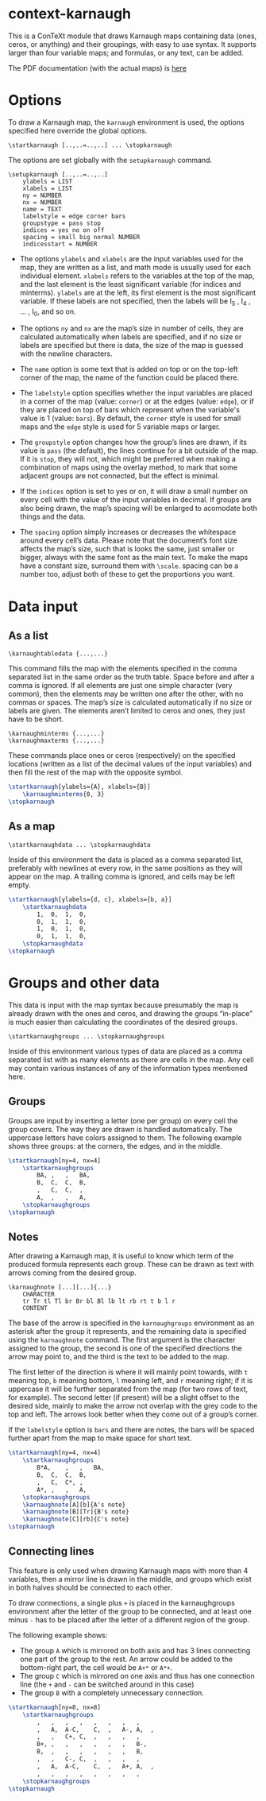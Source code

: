# context-karnaugh

This is a ConTeXt module that draws Karnaugh maps containing data (ones, ceros, or anything) and their groupings, with easy to use syntax. It supports larger than four variable maps; and formulas, or any text, can be added.

The PDF documentation (with the actual maps) is [here](https://github.com/VicSanRoPe/context-karnaugh/blob/master/doc/context/third/karnaugh/karnaugh-docs.pdf)


Options
======

To draw a Karnaugh map, the `karnaugh` environment is used, the options specified here
override the global options.

```
\startkarnaugh [..,..=..,..] ... \stopkarnaugh
```

The options are set globally with the `setupkarnaugh` command.

```
\setupkarnaugh [..,..=..,..]
	ylabels = LIST
	xlabels = LIST
	ny = NUMBER
	nx = NUMBER
	name = TEXT
	labelstyle = edge corner bars
	groupstype = pass stop
	indices = yes no on off
	spacing = small big normal NUMBER
	indicesstart = NUMBER
```


* The options `ylabels` and `xlabels` are the input variables used for the map, they are written as a list, and math mode is usually used for each individual element. `xlabels` refers to the variables at the top of the map, and the last element is the least significant variable (for indices and minterms). `ylabels` are at the left, its first element is the most significant variable. If these labels are not specified, then the labels will be I<sub>5</sub> , I<sub>4</sub> , ... , I<sub>0</sub>, and so on.

* The options `ny` and `nx` are the map’s size in number of cells, they are calculated automatically when labels are specified, and if no size or labels are specified but there is data, the size of the map is guessed with the newline characters.

* The `name` option is some text that is added on top or on the top-left corner of the map, the name of the function could be placed there.

* The `labelstyle` option specifies whether the input variables are placed in a corner of the map (value: `corner`) or at the edges (value: `edge`), or if they are placed on top of bars which represent when the variable's value is 1 (value: `bars`). By default, the `corner` style is used for small maps and the `edge` style is used for 5 variable maps or larger.

* The `groupstyle` option changes how the group’s lines are drawn, if its value is `pass` (the default), the lines continue for a bit outside of the map. If it is `stop`, they will not, which might be preferred when making a combination of maps using the overlay method, to mark that some adjacent groups are not connected, but the effect is minimal.

* If the `indices` option is set to yes or on, it will draw a small number on every cell with the value of the input variables in decimal. If groups are also being drawn, the map’s spacing will be enlarged to acomodate both things and the data.

* The `spacing` option simply increases or decreases the whitespace around every cell’s data.
Please note that the document’s font size affects the map’s size, such that is looks the same, just smaller or bigger, always with the same font as the main text. To make the maps have a constant size, surround them with `\scale`. spacing can be a number too, adjust both of these to get the proportions you want.




Data input
=======
As a list
-------

```
\karnaughtabledata {...,...}
```

This command fills the map with the elements specified in the comma separated list in the same order as the truth table. Space before and after a comma is ignored. If all elements are just one simple character (very common), then the elements may be written one after the other, with no commas or spaces. The map’s size is calculated automatically if no size or labels are given. The elements aren’t limited to ceros and ones, they just have to be short.


```
\karnaughminterms {...,...}
\karnaughmaxterms {...,...}
```

These commands place ones or ceros (respectively) on the specified locations (written as a list of the decimal values of the input variables) and then fill the rest of the map with the opposite symbol.

```tex
\startkarnaugh[ylabels={A}, xlabels={B}]
	\karnaughminterms{0, 3}
\stopkarnaugh
```


As a map
-------

```
\startkarnaughdata ... \stopkarnaughdata
```

Inside of this environment the data is placed as a comma separated list, preferably with newlines at every row, in the same positions as they will appear on the map. A trailing comma is ignored, and cells may be left empty.

```tex
\startkarnaugh[ylabels={d, c}, xlabels={b, a}]
	\startkarnaughdata
		1,	0,	1,	0,
		0,	1,	1,	0,
		1,	0,	1,	0,
		0,	1,	1,	0,
	\stopkarnaughdata
\stopkarnaugh
```



Groups and other data
========

This data is input with the map syntax because presumably the map is already drawn with the ones and ceros, and drawing the groups “in-place” is much easier than calculating the coordinates of the desired groups.

```
\startkarnaughgroups ... \stopkarnaughgroups
```

Inside of this environment various types of data are placed as a comma separated list with as many elements as there are cells in the map. Any cell may contain various instances of any of the information types mentioned here.



Groups
-------
Groups are input by inserting a letter (one per group) on every cell the group covers. The way they are drawn is handled automatically. The uppercase letters have colors assigned to them. The following example shows three groups: at the corners, the edges, and in the middle.

```tex
\startkarnaugh[ny=4, nx=4]
	\startkarnaughgroups
		BA,	,	,	BA,
		B,	C,	C,	B,
		,	C,	C,	,
		A,	,	,	A,
	\stopkarnaughgroups
\stopkarnaugh
```



Notes
-------
After drawing a Karnaugh map, it is useful to know which term of the produced formula represents each group. These can be drawn as text with arrows coming from the desired group.

```
\karnaughnote [...][...]{...}
	CHARACTER
	tr Tr tl Tl br Br bl Bl lb lt rb rt t b l r
	CONTENT
```

The base of the arrow is specified in the `karnaughgroups` environment as an asterisk after the group it represents, and the remaining data is specified using the `karnaughnote` command.
The first argument is the character assigned to the group, the second is one of the specified directions the arrow may point to, and the third is the text to be added to the map.

The first letter of the direction is where it will mainly point towards, with `t` meaning top, `b` meaning bottom, `l` meaning left, and `r` meaning right; if it is uppercase it will be further separated from the map (for two rows of text, for example). The second letter (if present) will be a slight offset to the desired side, mainly to make the arrow not overlap with the grey code to the top and left. The arrows look better when they come out of a group’s corner.

If the `labelstyle` option is `bars` and there are notes, the bars will be spaced further apart from the map to make space for short text.

```tex
\startkarnaugh[ny=4, nx=4]
	\startkarnaughgroups
		B*A,	,	,	BA,
		B,	C,	C,	B,
		,	C,	C*,	,
		A*,	,	,	A,
	\stopkarnaughgroups
	\karnaughnote[A][b]{A's note}
	\karnaughnote[B][Tr]{B's note}
	\karnaughnote[C][rb]{C's note}
\stopkarnaugh
```


Connecting lines
-------
This feature is only used when drawing Karnaugh maps with more than 4 variables, then a mirror line is drawn in the middle, and groups which exist in both halves should be connected to each other.

To draw connections, a single plus `+` is placed in the karnaughgroups environment after the letter of the group to be connected, and at least one minus `-` has to be placed after the letter of a different region of the group.

The following example shows:
* The group `A` which is mirrored on both axis and has 3 lines connecting one part of the group to the rest. An arrow could be added to the bottom-right part, the cell would be `A+*` or `A*+`.
* The group `C` which is mirrored on one axis and thus has one connection line (the `+` and `-` can be switched around in this case)
* The group `B` with a completely unnecessary connection.

```tex
\startkarnaugh[ny=8, nx=8]
	\startkarnaughgroups
		,	,	,	,	,	,	,	,
		,	A,	A-C,	C,	,	A-,	A,	,
		,	,	C+,	C,	,	,	,	,
		B+,	,	,	,	,	,	,	B-,
		B,	,	,	,	,	,	,	B,
		,	,	C-,	C,	,	,	,	,
		,	A,	A-C,	C,	,	A+,	A,	,
		,	,	,	,	,	,	,	,
	\stopkarnaughgroups
\stopkarnaugh
```
